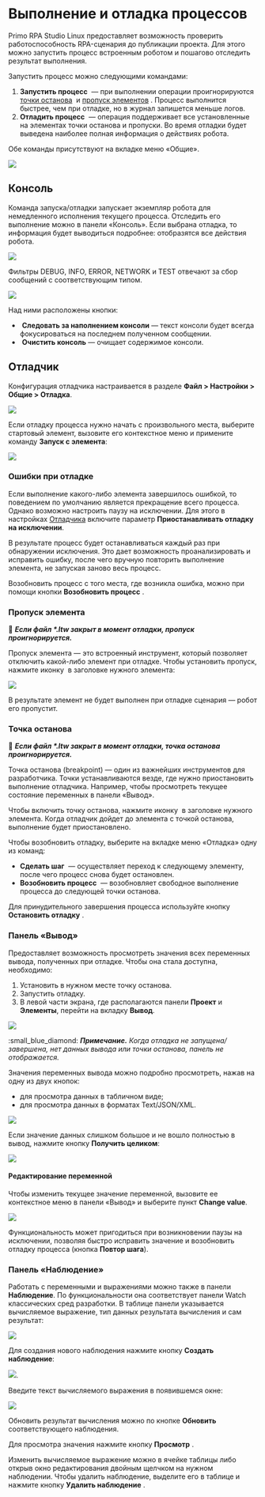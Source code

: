 # Выполнение и отладка процессов

Primo RPA Studio Linux предоставляет возможность проверить работоспособность RPA-сценария до публикации проекта. Для этого можно запустить процесс встроенным роботом и пошагово отследить результат выполнения.

Запустить процесс можно следующими командами:
1. **Запустить процесс** <img src="../../../../studio/linux/resources/process/debug/Debug-StartProcess.PNG" alt="" data-size="line"> — при выполнении операции проигнорируются [точки останова](https://docs.primo-rpa.ru/primo-rpa/primo-studio-linux/process/debug#tochka-ostanova) <img src="../../../.gitbook/assets1/Debug-Breakpoint.PNG" alt="" data-size="line"> и [пропуск элементов](https://docs.primo-rpa.ru/primo-rpa/primo-studio-linux/process/debug#propusk-elementa) <img src="../../../.gitbook/assets1/Debug-SkipElement.PNG" alt="" data-size="line">. Процесс выполнится быстрее, чем при отладке, но в журнал запишется меньше логов. 
2. **Отладить процесс** <img src="../../../../studio/linux/resources/process/debug/Debug-Debug.PNG" alt="" data-size="line"> — операция поддерживает все установленные на элементах точки останова и пропуски. Во время отладки будет выведена наиболее полная информация о действиях робота. 

Обе команды присутствуют на вкладке меню «Общие». 

![](<../../../../studio/linux/resources/process/debug/Debug-MainRibbon.PNG>)

## Консоль

Команда запуска/отладки запускает экземпляр робота для немедленного исполнения текущего процесса. Отследить его выполнение можно в панели «Консоль». Если выбрана отладка, то информация будет выводиться подробнее: отобразятся все действия робота.

![](<../../../../studio/linux/resources/process/debug/Debug-Console.PNG>)

Фильтры DEBUG, INFO, ERROR, NETWORK и TEST отвечают за сбор сообщений с соответствующим типом. 

![](../../../../studio/linux/resources/process/debug/Debug-ConsoleFilters.PNG)

Над ними расположены кнопки:

* <img src="../../../../studio/linux/resources/process/debug/Debug-FollowConsole.PNG" alt="" data-size="line"> **Следовать за наполнением консоли** — текст консоли будет всегда фокусироваться на последнем полученном сообщении.
* <img src="../../../../studio/linux/resources/process/debug/Debug-ClearConsole.PNG" alt="" data-size="line"> **Очистить консоль** — очищает содержимое консоли.


## Отладчик

Конфигурация отладчика настраивается в разделе **Файл > Настройки > Общие > Отладка**. 

![](<../../../../studio/linux/resources/process/debug/Debug-DebugMenu.PNG>)

Если отладку процесса нужно начать с произвольного места, выберите стартовый элемент, вызовите его контекстное меню и примените команду **Запуск с элемента**:

![](<../../../../studio/linux/resources/process/debug/Debug-RunFromElement.png>)


### Ошибки при отладке

Если выполнение какого-либо элемента завершилось ошибкой, то поведением по умолчанию является прекращение всего процесса. Однако возможно настроить паузу на исключении. Для этого в настройках [Отладчика](https://docs.primo-rpa.ru/primo-rpa/primo-studio/settings#otladchik) включите параметр **Приостанавливать отладку на исключении**.

В результате процесс будет останавливаться каждый раз при обнаружении исключения. Это дает возможность проанализировать и исправить ошибку, после чего вручную повторить выполнение элемента, не запуская заново весь процесс.

Возобновить процесс с того места, где возникла ошибка, можно при помощи кнопки **Возобновить процесс** <img src="../../../../studio/linux/resources/process/debug/Debug-ResumeProcess.PNG" alt="" data-size="line">.


### Пропуск элемента

:small_orange_diamond: ***Если файл \*.ltw закрыт в момент отладки, пропуск проигнорируется.***

Пропуск элемента — это встроенный инструмент, который позволяет отключить какой-либо элемент при отладке. Чтобы установить пропуск, нажмите иконку <img src="../../../../studio/linux/resources/process/debug/Debug-SkipElement.PNG" alt="" data-size="line"> в заголовке нужного элемента: 

![](../../../../studio/linux/resources/process/debug/Debug-MenuSkipElement.PNG)

В результате элемент не будет выполнен при отладке сценария — робот его пропустит. 


### Точка останова 

:small_orange_diamond: ***Если файл \*.ltw закрыт в момент отладки, точка останова проигнорируется.***

Точка останова (breakpoint) — один из важнейших инструментов для разработчика. Точки устанавливаются везде, где нужно приостановить выполнение отладчика. Например, чтобы просмотреть текущее состояние переменных в панели «Вывод».

Чтобы включить точку останова, нажмите иконку <img src="../../../../studio/linux/resources/process/debug/Debug-Breakpoint.PNG" alt="" data-size="line"> в заголовке нужного элемента. Когда отладчик дойдет до элемента с точкой останова, выполнение будет приостановлено. 

Чтобы возобновить отладку, выберите на вкладке меню «Отладка» одну из команд:

* **Сделать шаг** <img src="../../../../studio/linux/resources/process/debug/Debug-TakeAStep.PNG" alt="" data-size="line"> — осуществляет переход к следующему элементу, после чего процесс снова будет остановлен.
* **Возобновить процесс** <img src="../../../../studio/linux/resources/process/debug/Debug-ResumeProcess.PNG" alt="" data-size="line"> — возобновляет свободное выполнение процесса до следующей точки останова.

Для принудительного завершения процесса используйте кнопку **Остановить отладку** <img src="../../../../studio/linux/resources/process/debug/Debug-StopDebug.PNG" alt="" data-size="line">. 


### Панель «Вывод»

Предоставляет возможность просмотреть значения всех переменных вывода, полученных при отладке. Чтобы она стала доступна, необходимо:

1. Установить в нужном месте точку останова.
2. Запустить отладку.
3. В левой части экрана, где располагаются панели **Проект** и **Элементы**, перейти на вкладку **Вывод**.

![](../../../../studio/linux/resources/process/debug/Debug-OutputPanel.PNG)

:small\_blue\_diamond: _**Примечание.** Когда отладка не запущена/завершена, нет данных вывода или точки останова, панель не отображается._

Значения переменных вывода можно подробно просмотреть, нажав на одну из двух кнопок:

* для просмотра данных в табличном виде;
* для просмотра данных в форматах Text/JSON/XML.

![](../../../../studio/linux/resources/process/debug/Debug-OutputValues.PNG)

Если значение данных слишком большое и не вошло полностью в вывод, нажмите кнопку **Получить целиком**:

![](../../../../studio/linux/resources/process/debug/Debug-OutputGetAll.PNG)

#### Редактирование переменной

Чтобы изменить текущее значение переменной, вызовите ее контекстное меню в панели «Вывод» и выберите пункт **Change value**.

![](../../../../studio/linux/resources/process/debug/Debug-OutputWatch.PNG)

Функциональность может пригодиться при возникновении паузы на исключении, позволяя быстро исправить значение и возобновить отладку процесса (кнопка **Повтор шага**).

### Панель «Наблюдение»

Работать с переменными и выражениями можно также в панели **Наблюдение**. По функциональности она соответствует панели Watch классических сред разработки. В таблице панели указывается вычисляемое выражение, тип данных результата вычисления и сам результат:

![](<../../../../studio/linux/resources/process/debug/Debug-WatchPanel.png>)

Для создания нового наблюдения нажмите кнопку **Создать наблюдение**:

![](<../../../../studio/linux/resources/process/debug/Debug-WatchButton.png>). 

Введите текст вычисляемого выражения в появившемся окне:

![](../../../../studio/linux/resources/process/debug/Debug-EnterValueToWatch.PNG)

Обновить результат вычисления можно по кнопке **Обновить** <img src="../../../../studio/linux/resources/process/debug/Debug-WatchRefreshButton.png" alt="" data-size="line"> соответствующего наблюдения. 

Для просмотра значения нажмите кнопку **Просмотр** <img src="../../....//studio/linux/resources/process/debug/Debug-WatchViewButton.PNG" alt="" data-size="line">. 

Изменить вычисляемое выражение можно в ячейке таблицы либо открыв окно редактирования двойным щелчком на нужном наблюдении. Чтобы удалить наблюдение, выделите его в таблице и нажмите кнопку **Удалить наблюдение** <img src="../../../../studio/linux/resources/process/debug/Debug-WatchDeleteButton.PNG" alt="" data-size="line">.